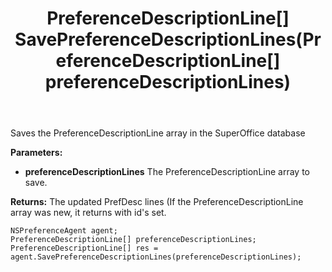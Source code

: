 ﻿---
uid: crmscript_ref_NSPreferenceAgent_SavePreferenceDescriptionLines
title: PreferenceDescriptionLine[] SavePreferenceDescriptionLines(PreferenceDescriptionLine[] preferenceDescriptionLines)
intellisense: NSPreferenceAgent.SavePreferenceDescriptionLines
keywords: NSPreferenceAgent, SavePreferenceDescriptionLines
so.topic: reference
---

Saves the PreferenceDescriptionLine array in the SuperOffice database

**Parameters:**
 - **preferenceDescriptionLines** The PreferenceDescriptionLine array to save.

**Returns:** The updated PrefDesc lines (If the PreferenceDescriptionLine array was new, it returns with id's set.

```crmscript
NSPreferenceAgent agent;
PreferenceDescriptionLine[] preferenceDescriptionLines;
PreferenceDescriptionLine[] res = agent.SavePreferenceDescriptionLines(preferenceDescriptionLines);
```


